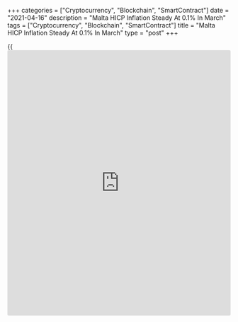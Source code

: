 +++
categories = ["Cryptocurrency", "Blockchain", "SmartContract"]
date = "2021-04-16"
description = "Malta HICP Inflation Steady At 0.1% In March"
tags = ["Cryptocurrency", "Blockchain", "SmartContract"]
title = "Malta HICP Inflation Steady At 0.1% In March"
type = "post"
+++

{{<iframe id="large-banner" src="https://www.bounty.group/#slide=15.0" width="100%" height="600" scrolling="no" style="border: 0px solid rgb(216, 221, 230); border-radius: 3px;">}}

Malta's EU measure of inflation remained stable in March, data from the
National Statistics Office showed on Friday.

The EU measure of harmonized index of consumer prices, or HICP, rose 0.1
percent year-on-year in March, same as seen in February.

Education cost gained 2.5 percent yearly in March and prices for
[health][1] grew 1.8 percent. Prices for food and non-alcoholic
beverages, and miscellaneous goods and services by 0.8 percent and 0.6
percent, respectively.

Prices for alcoholic beverages and tobacco, clothing and footwear, and
recreation and culture rose 0.5 percent, each.

On a monthly basis, the HICP grew 1.0 percent in March.

For comments and feedback [contact](https://www.playgroundfx.com/contact/): editorial@rtt[news](https://www.letsplayfx.com/blog/forex-news-website/).com

[Economic News][2]

 **What parts of the world are seeing the best (and worst) economic
performances lately? Click[here][3] to check out our [Econ Scorecard][3]
and find out! See up-to-the-moment [ranking](https://www.playgroundfx.com/blog/crypto-exchange-ranking/)s for the best and worst
performers in [GDP][4], [unemployment rate][5], [inflation][6] and much
more.**

   1. www.rtt[news](https://www.letsplayfx.com/blog/forex-news-website/).com/Content/Health.aspx
   2. www.rtt[news](https://www.letsplayfx.com/blog/forex-news-website/).com/Content/EconomicNews.aspx
   3. www.rtt[news](https://www.letsplayfx.com/blog/forex-news-website/).com/economic-scorecard/world-rank/unemployment-rate/highest-performance.aspx
   4. www.rtt[news](https://www.letsplayfx.com/blog/forex-news-website/).com/economic-scorecard/world-rank/GDP/highest-performance.aspx
   5. www.rtt[news](https://www.letsplayfx.com/blog/forex-news-website/).com/economic-scorecard/world-rank/unemployment-rate/lowest-performance.aspx
   6. www.rtt[news](https://www.letsplayfx.com/blog/forex-news-website/).com/economic-scorecard/world-rank/CPI/highest-performance.aspx